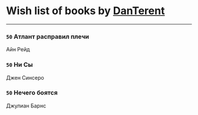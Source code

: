 # Wish list of books by [DanTerent](https://my.mail.ru/bk/danterent/)
---

### `50` Атлант расправил плечи
Айн Рейд

### `50` Ни Сы
Джен Синсеро

### `50` Нечего боятся
Джулиан Барнс

